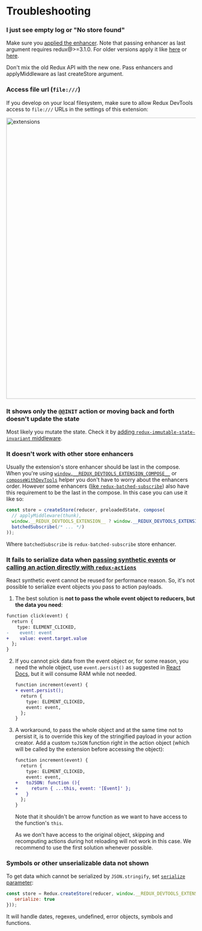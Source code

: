 # Troubleshooting

### I just see empty log or "No store found"

Make sure you [applied the enhancer](https://github.com/zalmoxisus/redux-devtools-extension#2-use-with-redux). Note that passing enhancer as last argument requires redux@>=3.1.0. For older versions apply it like [here](https://github.com/zalmoxisus/redux-devtools-extension/blob/v0.4.2/examples/todomvc/store/configureStore.js) or [here](https://github.com/zalmoxisus/redux-devtools-extension/blob/v0.4.2/examples/counter/store/configureStore.js#L7-L12).

Don't mix the old Redux API with the new one. Pass enhancers and applyMiddleware as last createStore argument.

### Access file url (`file:///`) 

If you develop on your local filesystem, make sure to allow Redux DevTools access to `file:///` URLs in the settings of this extension:

<img width="746" alt="extensions" src="https://cloud.githubusercontent.com/assets/7957859/19075220/a0fad99e-8a4c-11e6-8b87-757f2dc179cb.png">

### It shows only the `@@INIT` action or moving back and forth doesn't update the state

Most likely you mutate the state. Check it by [adding `redux-immutable-state-invariant` middleware](https://github.com/zalmoxisus/redux-devtools-extension/blob/master/examples/counter/store/configureStore.js#L3).

### It doesn't work with other store enhancers 

Usually the extension's store enhancer should be last in the compose. When you're using [`window.__REDUX_DEVTOOLS_EXTENSION_COMPOSE__`](/README.md#12-advanced-store-setup) or [`composeWithDevTools`](/README.md#13-use-redux-devtools-extension-package-from-npm) helper you don't have to worry about the enhancers order. However some enhancers ([like `redux-batched-subscribe`](https://github.com/zalmoxisus/redux-devtools-extension/issues/261)) also have this requirement to be the last in the compose. In this case you can use it like so:

```js
const store = createStore(reducer, preloadedState, compose(
  // applyMiddleware(thunk),
  window.__REDUX_DEVTOOLS_EXTENSION__ ? window.__REDUX_DEVTOOLS_EXTENSION__() : noop => noop,
  batchedSubscribe(/* ... */)
));
```

Where `batchedSubscribe` is `redux-batched-subscribe` store enhancer.

### It fails to serialize data when [passing synthetic events](https://github.com/zalmoxisus/redux-devtools-extension/issues/275) or [calling an action directly with `redux-actions`](https://github.com/zalmoxisus/redux-devtools-extension/issues/287)

React synthetic event cannot be reused for performance reason. So, it's not possible to serialize event objects you pass to action payloads.
 
1. The best solution is **not to pass the whole event object to reducers, but the data you need**:
  ```diff
  function click(event) {
    return {
      type: ELEMENT_CLICKED,
  -    event: event
  +    value: event.target.value
    };
  }
  ```

2. If you cannot pick data from the event object or, for some reason, you need the whole object, use `event.persist()` as suggested in [React Docs](https://facebook.github.io/react/docs/events.html#event-pooling), but it will consume RAM while not needed.
   
   ```diff
   function increment(event) {
   + event.persist();
     return {
       type: ELEMENT_CLICKED,
       event: event,
     };
   }
   ```

3. A workaround, to pass the whole object and at the same time not to persist it, is to override this key of the stringified payload in your action creator. Add a custom `toJSON` function right in the action object (which will be called by the extension before accessing the object):
   
   ```diff
   function increment(event) {
     return {
       type: ELEMENT_CLICKED,
       event: event,
   +   toJSON: function (){
   +     return { ...this, event: '[Event]' };
   +   }
     };
   }
   ```
   Note that it shouldn't be arrow function as we want to have access to the function's `this`.
   
   As we don't have access to the original object, skipping and recomputing actions during hot reloading will not work in this case. We recommend to use the first solution whenever possible.

### Symbols or other unserializable data not shown 

To get data which cannot be serialized by `JSON.stringify`, set [`serialize` parameter](/docs/API/Arguments.md#serialize):
```js
const store = Redux.createStore(reducer, window.__REDUX_DEVTOOLS_EXTENSION__ && window.__REDUX_DEVTOOLS_EXTENSION__({
   serialize: true
}));
```

It will handle dates, regexes, undefined, error objects, symbols and functions.

